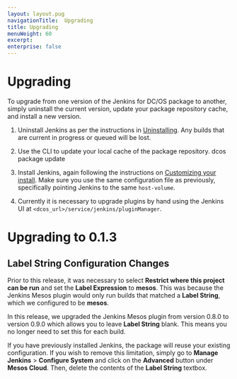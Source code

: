 ```yaml
---
layout: layout.pug
navigationTitle:  Upgrading
title: Upgrading
menuWeight: 60
excerpt:
enterprise: false
---
```

<h1>Upgrading</h1>

To upgrade from one version of the Jenkins for DC/OS package to another, simply uninstall the current version, update your package repository cache, and install a new version.

<ol>
<li>Uninstall Jenkins as per the instructions in <a href="../uninstall/">Uninstalling</a>. Any builds that are current in progress or queued will be lost.</p></li>
<li><p>Use the CLI to update your local cache of the package repository. 
    dcos package update</p></li>
<li><p>Install Jenkins, again following the instructions on <a href="../custom-install/">Customizing your install</a>. Make sure you use the same configuration file as previously, specifically pointing Jenkins to the same <code>host-volume</code>.</p></li>
<li><p>Currently it is necessary to upgrade plugins by hand using the Jenkins UI at <code>&lt;dcos_url&gt;/service/jenkins/pluginManager</code>.</p></li>
</ol>

<h1>Upgrading to 0.1.3</h1>

<h2>Label String Configuration Changes</h2>

<p>Prior to this release, it was necessary to select <strong>Restrict where this project can be run</strong> and set the <strong>Label Expression</strong> to <strong>mesos</strong>. This was because the Jenkins Mesos plugin would only run builds that matched a <strong>Label String</strong>, which we configured to be <strong>mesos</strong>.

In this release, we upgraded the Jenkins Mesos plugin from version 0.8.0 to version 0.9.0 which allows you to leave <strong>Label String</strong> blank. This means you no longer need to set this for each build.

If you have previously installed Jenkins, the package will reuse your existing configuration. If you wish to remove this limitation, simply go to <strong>Manage Jenkins</strong> > <strong>Configure System</strong> and click on the <strong>Advanced</strong> button under <strong>Mesos Cloud</strong>. Then, delete the contents of the <strong>Label String</strong> textbox.
